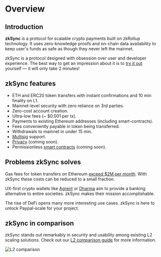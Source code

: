 # Overview

## Introduction

**zkSync** is a protocol for scalable crypto payments built on zkRollup technology. It uses zero-knowledge proofs and on-chain data availability to keep user's funds as safe as though they never left the mainnet.

zkSync is a protocol designed with obsession over user and developer experience. The best way to get an impression about it is to [try it out](https://testnet.zksync.io) yourself — it will only take 2 minutes!

## zkSync features

- ETH and ERC20 token transfers with instant confirmations and 10 min finality on L1.
- Mainnet-level security with zero reliance on 3rd parties.
- Zero-cost account creation.
- Ultra-low fees (~ $0.001 per tx).
- Payments to existing Ethereum addresses (including smart-contracts).
- Fees conveniently payable in token being transferred.
- Withdrawals to mainnet in under 15 min.
- [Multisig](https://tlu.tarilabs.com/cryptography/musig-schnorr-sig-scheme/The_MuSig_Schnorr_Signature_Scheme.html) support.
- [Privacy](/faq/privacy) (coming soon).
- Permissionless [smart contracts](/faq/sc) (coming soon).

## Problems zkSync solves

Gas fees for token transfers on Ethereum [exceed $2M per month](https://ethgasstation.info/). With zkSync these costs can be reduced to a small fraction.

UX-first crypto wallets like [Agrent](https://www.argent.xyz/) or [Dharma](https://www.dharma.io/) aim to provide a banking alternative to entire societies. zkSync makes their mission accomplishable.

The rise of DeFi opens many more interesting use cases. zkSync is here to unlock Paypal-scale for your project.

## zkSync in comparison

zkSync stands out remarkably in security and usability among existing L2 scaling solutions. Check out our [L2 comparison guide](https://medium.com/matter-labs/evaluating-ethereum-l2-scaling-solutions-a-comparison-framework-b6b2f410f955) for more information.

![L2 comparison](https://miro.medium.com/max/1400/1*Q1IOxqm-nkr6JWz6kJpt5w.png)

<!-- <iframe width="100%" height="950px" frameBorder="0" src="https://docs.google.com/spreadsheets/d/e/2PACX-1vQfpVcOEMWfdrhsK1jRYaPIeeYqaFzanFkMkg6pYjR17KCG4R4X54sGpmTFrNjxwoOap8SiHwq4GCmK/pubhtml?gid=0&amp;single=true&amp;widget=true&amp;headers=false"></iframe> -->
